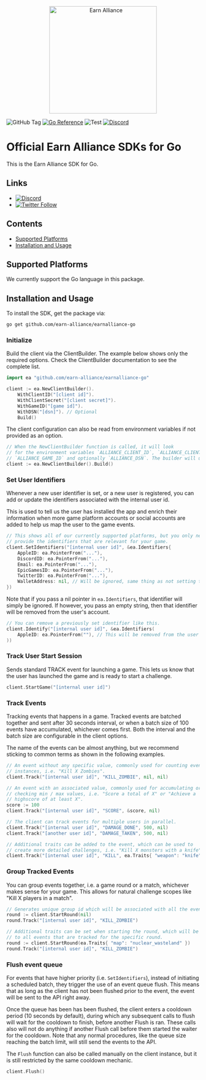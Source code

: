 <p align="center">
  <a href="https://www.earnalliance.com?utm_source=github&utm_medium=logo" target="_blank">
    <img src="https://www.earnalliance.com/new/svgs/ea_logo.svg" alt="Earn Alliance" width="280">
  </a>
</p>

![GitHub Tag](https://img.shields.io/github/v/tag/earn-alliance/earnalliance-go)
[![Go Reference](https://pkg.go.dev/badge/github.com/earn-alliance/earnalliance-go.svg)](https://pkg.go.dev/github.com/earn-alliance/earnalliance-go)
![Test](https://github.com/earn-alliance/earnalliance-go/workflows/Tests/badge.svg)
[![Discord](https://img.shields.io/discord/926167446648397836)](http://discord.gg/2VqABVytBZ)

# Official Earn Alliance SDKs for Go

This is the Earn Alliance SDK for Go.

## Links

- [![Discord](https://img.shields.io/discord/926167446648397836)](http://discord.gg/2VqABVytBZ)
- [![Twitter Follow](https://img.shields.io/twitter/follow/earnalliance?label=Earn%20Alliance&style=social)](https://twitter.com/intent/follow?screen_name=earnalliance)

## Contents

- [Supported Platforms](#supported-platforms)
- [Installation and Usage](#installation-and-usage)

## Supported Platforms

We currently support the Go language in this package.

## Installation and Usage

To install the SDK, get the package via:

```sh
go get github.com/earn-alliance/earnalliance-go
```

### Initialize

Build the client via the ClientBuilder. The example below shows only the required options.
Check the ClientBuilder documentation to see the complete list.

```go
import ea "github.com/earn-alliance/earnalliance-go"

client := ea.NewClientBuilder().
    WithClientID("[client id]").
    WithClientSecret("[client secret]").
    WithGameID("[game id]").
    WithDSN("[dsn]"). // Optional
    Build()
```

The client configuration can also be read from environment variables if not
provided as an option.

```go
// When the NewClientBuilder function is called, it will look
// for the environment variables `ALLIANCE_CLIENT_ID`, `ALLIANCE_CLIENT_SECRET`,
// `ALLIANCE_GAME_ID` and optionally `ALLIANCE_DSN`. The builder will use these to set the values.
client := ea.NewClientBuilder().Build()
```

### Set User Identifiers

Whenever a new user identifier is set, or a new user is registered, you can add or update the identifiers associated with the internal user id.

This is used to tell us the user has installed the app and enrich their information when more game platform accounts or social accounts are added to help us map the user to the game events.

```go
// This shows all of our currently supported platforms, but you only need to
// provide the identifiers that are relevant for your game.
client.SetIdentifiers("[internal user id]", &ea.Identifiers{
    AppleID: ea.PointerFrom("..."),
    DiscordID: ea.PointerFrom("..."),
    Email: ea.PointerFrom("..."),
    EpicGamesID: ea.PointerFrom("..."),
    TwitterID: ea.PointerFrom("..."),
    WalletAddress: nil, // Will be ignored, same thing as not setting this value.
})
```

Note that if you pass a nil pointer in `ea.Identifiers`, that identifier will simply be ignored.
If however, you pass an empty string, then that identifier will be removed from the user's account.

```go
// You can remove a previously set identifier like this.
client.Identify("[internal user id]", &ea.Identifiers(
    AppleID: ea.PointerFrom(""), // This will be removed from the user's account.
))
```

### Track User Start Session

Sends standard TRACK event for launching a game. This lets us know that the user
has launched the game and is ready to start a challenge.

```go
client.StartGame("[internal user id]")
```

### Track Events

Tracking events that happens in a game. Tracked events are batched together and sent after 30 seconds interval, or when a batch size of 100 events have 
accumulated, whichever comes first. Both the interval and the batch size are
configurable in the client options.

The name of the events can be almost anything, but we recommend sticking to
common terms as shown in the following examples.

```go
// An event without any specific value, commonly used for counting event
// instances, i.e. "Kill X Zombies".
client.Track("[internal user id]", "KILL_ZOMBIE", nil, nil)

// An event with an associated value, commonly used for accumulating or
// checking min / max values, i.e. "Score a total of X" or "Achieve a
// highscore of at least X".
score := 100
client.Track("[internal user id]", "SCORE", &score, nil)

// The client can track events for multiple users in parallel.
client.Track("[internal user id]", "DAMAGE_DONE", 500, nil)
client.Track("[another user id]", "DAMAGE_TAKEN", 500, nil)

// Additional traits can be added to the event, which can be used to
// create more detailed challenges, i.e. "Kill X monsters with a knife".
client.Track("[internal user id]", "KILL", ea.Traits{ "weapon": "knife", "mob": "zombie" })
```

### Group Tracked Events

You can group events together, i.e. a game round or a match, whichever makes
sense for your game. This allows for natural challenge scopes like "Kill X players
in a match".

```go
// Generates unique group id which will be associated with all the events
round := client.StartRound(nil)
round.Track("[internal user id]", "KILL_ZOMBIE")

// Additional traits can be set when starting the round, which will be added
// to all events that are tracked for the specific round.
round := client.StartRound(ea.Traits{ "map": "nuclear_wasteland" })
round.Track("[internal user id]", "KILL_ZOMBIE")
```

### Flush event queue

For events that have higher priority (i.e. `SetIdentifiers`), instead of
initiating a scheduled batch, they trigger the use of an event queue flush.
This means that as long as the client has not been flushed prior to the event,
the event will be sent to the API right away.

Once the queue has been has been flushed, the client enters a cooldown period
(10 seconds by default), during which any subsequent calls to flush will wait for
the cooldown to finish, before another Flush is ran. These calls also will not
do anything if another Flush call before them started the waiter for the cooldown.
Note that any normal procedures, like the queue size reaching the batch limit,
will still send the events to the API.

The `Flush` function can also be called manually on the client instance, but
it is still restricted by the same cooldown mechanic.

```go
client.Flush()
```
